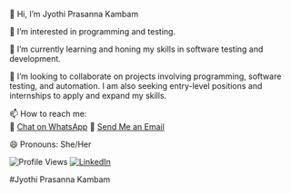 👋 Hi, I’m Jyothi Prasanna Kambam

👀 I’m interested in programming and testing.

🌱 I’m currently learning and honing my skills in software testing and development.

💞️ I’m looking to collaborate on projects involving programming, software testing, and automation. I am also seeking entry-level positions and internships to apply and expand my skills.

📫 How to reach me:  
💬 [Chat on WhatsApp](https://wa.me/14376020033) 
📧 [Send Me an Email](mailto:jyothiprasannakambam@gmail.com)

😄 Pronouns: She/Her

![Profile Views](https://komarev.com/ghpvc/?username=Jyothi2828&color=blue)
[![LinkedIn](https://komarev.com/ghpvc/?username=Jyothi2828&color=blue)](https://www.linkedin.com/in/jyothiprasannakambam/)

#Jyothi Prasanna Kambam
